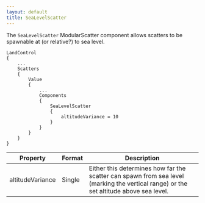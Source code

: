 ```yaml
---
layout: default
title: SeaLevelScatter
---
```


The `SeaLevelScatter` ModularScatter component allows scatters to be spawnable at (or relative?) to sea level.

```
LandControl
{
    ...
    Scatters
    {
        Value
        {
            ...
            Components
            {
                SeaLevelScatter
                {
                    altitudeVariance = 10
                }
            }
        }
    }
}
```

|Property|Format|Description|
|--------|------|-----------|
|altitudeVariance|Single|Either this determines how far the scatter can spawn from sea level (marking the vertical range) or the set altitude above sea level.|
